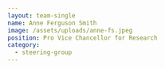 ```yaml
---
layout: team-single
name: Anne Ferguson Smith
image: /assets/uploads/anne-fs.jpeg
position: Pro Vice Chancellor for Research
category:
  - steering-group
---
```

